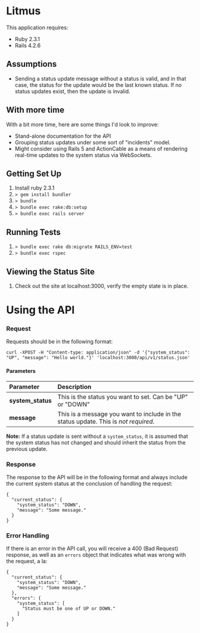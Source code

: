 Litmus
================

This application requires:

- Ruby 2.3.1
- Rails 4.2.6

Assumptions
------------
+ Sending a status update message without a status is valid, and in that case, the status for the update would be the last known status. If no status updates exist, then the update is invalid.

With more time
---------------
With a bit more time, here are some things I'd look to improve:
+ Stand-alone documentation for the API
+ Grouping status updates under some sort of "incidents" model.
+ Might consider using Rails 5 and ActionCable as a means of rendering real-time updates to the system status via WebSockets.

Getting Set Up
---------------
1. Install ruby 2.3.1
2. `> gem install bundler`
3. `> bundle`
4. `> bundle exec rake:db:setup`
5. `> bundle exec rails server`

Running Tests
--------------------
1. `> bundle exec rake db:migrate RAILS_ENV=test`
2. `> bundle exec rspec`

Viewing the Status Site
----------------------------
1. Check out the site at localhost:3000, verify the empty state is in place.

Using the API
===============

### Request

Requests should be in the following format:
```
curl -XPOST -H "Content-type: application/json" -d '{"system_status": "UP", "message": "Hello world."}' 'localhost:3000/api/v1/status.json'
```

#### Parameters

|Parameter          | Description|
|:------------------|:-----------|
| **system_status** | This is the status you want to set. Can be "UP" or "DOWN" |
| **message**       | This is a message you want to include in the status update. This is *not required*. |

**Note:** If a status update is sent without a `system_status`, it is assumed that the system status has not changed and should inherit the status from the previous update.


### Response

The response to the API will be in the following format and always include the current system status at the conclusion of handling the request:

```
{
  "current_status": {
    "system_status": "DOWN",
    "message": "Some message."
  }
}
```

### Error Handling

If there is an error in the API call, you will receive a 400 (Bad Request) response, as well as an `errors` object that indicates what was wrong with the request, a la:

```
{
  "current_status": {
    "system_status": "DOWN",
    "message": "Some message."
  },
  "errors": {
    "system_status": [
      "Status must be one of UP or DOWN."
    ]
  }
}
```
